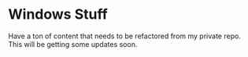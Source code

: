# Windows Stuff

Have a ton of content that needs to be refactored from my private repo. This will be getting some updates soon.
